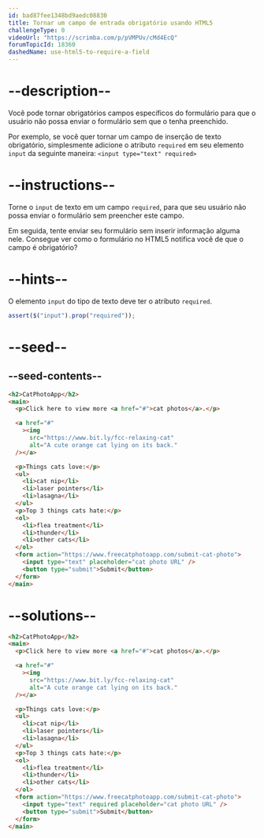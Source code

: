 ```yaml
---
id: bad87fee1348bd9aedc08830
title: Tornar um campo de entrada obrigatório usando HTML5
challengeType: 0
videoUrl: "https://scrimba.com/p/pVMPUv/cMd4EcQ"
forumTopicId: 18360
dashedName: use-html5-to-require-a-field
---
```


# --description--

Você pode tornar obrigatórios campos específicos do formulário para que o usuário não possa enviar o formulário sem que o tenha preenchido.

Por exemplo, se você quer tornar um campo de inserção de texto obrigatório, simplesmente adicione o atributo `required` em seu elemento `input` da seguinte maneira: `<input type="text" required>`

# --instructions--

Torne o `input` de texto em um campo `required`, para que seu usuário não possa enviar o formulário sem preencher este campo.

Em seguida, tente enviar seu formulário sem inserir informação alguma nele. Consegue ver como o formulário no HTML5 notifica você de que o campo é obrigatório?

# --hints--

O elemento `input` do tipo de texto deve ter o atributo `required`.

```js
assert($("input").prop("required"));
```

# --seed--

## --seed-contents--

```html
<h2>CatPhotoApp</h2>
<main>
  <p>Click here to view more <a href="#">cat photos</a>.</p>

  <a href="#"
    ><img
      src="https://www.bit.ly/fcc-relaxing-cat"
      alt="A cute orange cat lying on its back."
  /></a>

  <p>Things cats love:</p>
  <ul>
    <li>cat nip</li>
    <li>laser pointers</li>
    <li>lasagna</li>
  </ul>
  <p>Top 3 things cats hate:</p>
  <ol>
    <li>flea treatment</li>
    <li>thunder</li>
    <li>other cats</li>
  </ol>
  <form action="https://www.freecatphotoapp.com/submit-cat-photo">
    <input type="text" placeholder="cat photo URL" />
    <button type="submit">Submit</button>
  </form>
</main>
```

# --solutions--

```html
<h2>CatPhotoApp</h2>
<main>
  <p>Click here to view more <a href="#">cat photos</a>.</p>

  <a href="#"
    ><img
      src="https://www.bit.ly/fcc-relaxing-cat"
      alt="A cute orange cat lying on its back."
  /></a>

  <p>Things cats love:</p>
  <ul>
    <li>cat nip</li>
    <li>laser pointers</li>
    <li>lasagna</li>
  </ul>
  <p>Top 3 things cats hate:</p>
  <ol>
    <li>flea treatment</li>
    <li>thunder</li>
    <li>other cats</li>
  </ol>
  <form action="https://www.freecatphotoapp.com/submit-cat-photo">
    <input type="text" required placeholder="cat photo URL" />
    <button type="submit">Submit</button>
  </form>
</main>
```
